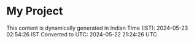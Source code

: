 # My Project

This content is dynamically generated in Indian Time (IST): 2024-05-23 02:54:26 IST
Converted to UTC: 2024-05-22 21:24:26 UTC
